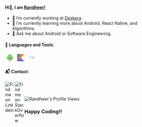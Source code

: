 #### Hi👋, I am [Randheer!](https://randheer.me) 

- 🔭 I’m currently working at [Deskera](https://www.deskera.com/).
- 🌱 I’m currently learning more about Android, React Native, and Algorithms.
- 💬 Ask me about Android or Software Engineering.


#### 🧰 Languages and Tools:
<p align="left">
<img src="https://raw.githubusercontent.com/github/explore/80688e429a7d4ef2fca1e82350fe8e3517d3494d/topics/android/android.png" alt="Android" height="24" style="vertical-align:top; margin:4px">
<img src="https://raw.githubusercontent.com/github/explore/80688e429a7d4ef2fca1e82350fe8e3517d3494d/topics/kotlin/kotlin.png" alt="Kotlin" height="24" style="vertical-align:top; margin:4px">
<img src="https://raw.githubusercontent.com/github/explore/80688e429a7d4ef2fca1e82350fe8e3517d3494d/topics/java/java.png" alt="Java" height="24" style="vertical-align:top; margin:4px">
</p>

#### 📬 Contact:
<p>
<a href="https://www.linkedin.com/in/randheer094/">
  <img align="left" alt="Find me on Linkdein" width="32" src="https://github.com/randheercode/randheercode/blob/master/assets/li.png" />
</a>
<a href="https://stackoverflow.com/users/3524134/rks">
  <img align="left" alt="Find me on StackOverflow" width="32" src="https://github.com/randheercode/randheercode/blob/master/assets/so.png" />
</a>
</p>

<br/>
<br/>

<p align="left"><img src="https://komarev.com/ghpvc/?username=randheercode&label=Views&color=blue&style=plastic" alt="Randheer's Profile Views"/></p>

### Happy Coding!!
